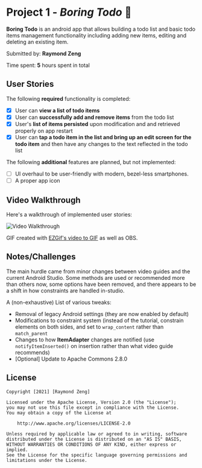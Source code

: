 # Project 1 - *Boring Todo* 📝

**Boring Todo** is an android app that allows building a todo list and basic todo items management functionality including adding new items, editing and deleting an existing item.

Submitted by: **Raymond Zeng**

Time spent: **5** hours spent in total

## User Stories

The following **required** functionality is completed:

* [x] User can **view a list of todo items**
* [x] User can **successfully add and remove items** from the todo list
* [x] User's **list of items persisted** upon modification and and retrieved properly on app restart
* [x] User can **tap a todo item in the list and bring up an edit screen for the todo item** and then have any changes to the text reflected in the todo list

The following **additional** features are planned, but not implemented:

* [ ] UI overhaul to be user-friendly with modern, bezel-less smartphones.
* [ ] A proper app icon

## Video Walkthrough

Here's a walkthrough of implemented user stories:

<img src='https://i.imgur.com/EA6xrvZ.gif' title='Video Walkthrough' width='' alt='Video Walkthrough' />

GIF created with [EZGif's video to GIF](https://ezgif.com/video-to-gif) as well as OBS.

## Notes/Challenges
The main hurdle came from minor changes between video guides and the current Android Studio. Some methods are used or recommended more than others now, some options have been removed, and there appears to be a shift in how constraints are handled in-studio.

A (non-exhaustive) List of various tweaks:
- Removal of legacy Android settings (they are now enabled by default)
- Modifications to constraint system (instead of the tutorial, constrain elements on both sides, and set to `wrap_content` rather than `match_parent`
- Changes to how **ItemAdapter** changes are notified (use `notifyItemInserted()` on insertion rather than what video guide recommends)
- [Optional] Update to Apache Commons 2.8.0


## License

    Copyright [2021] [Raymond Zeng]

    Licensed under the Apache License, Version 2.0 (the "License");
    you may not use this file except in compliance with the License.
    You may obtain a copy of the License at

        http://www.apache.org/licenses/LICENSE-2.0

    Unless required by applicable law or agreed to in writing, software
    distributed under the License is distributed on an "AS IS" BASIS,
    WITHOUT WARRANTIES OR CONDITIONS OF ANY KIND, either express or implied.
    See the License for the specific language governing permissions and
    limitations under the License.
